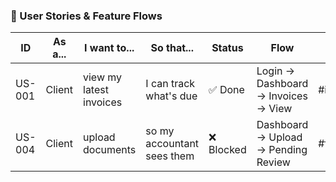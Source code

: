 ### 🧭 User Stories & Feature Flows

| ID     | As a...   | I want to...               | So that...                | Status | Flow | Tags
|--------|-----------|----------------------------|---------------------------|--------|------|------|
| US-001 | Client    | view my latest invoices    | I can track what's due    | ✅ Done | Login → Dashboard → Invoices → View | #invoices
| US-004 | Client    | upload documents           | so my accountant sees them| ❌ Blocked | Dashboard → Upload → Pending Review | #files

